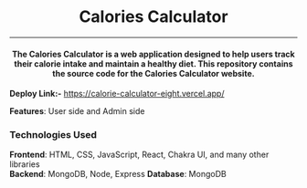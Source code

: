 <h1 align="center">Calories Calculator</h1>
<hr/>

<h4 align="center">
The Calories Calculator is a web application designed to help users track their calorie intake and maintain a healthy diet. This repository contains the source code for the Calories Calculator website.  
</h4>

<b>Deploy Link:-</b> https://calorie-calculator-eight.vercel.app/

<b>Features</b>: User side and Admin side

<h3>Technologies Used</h3>
<b>Frontend</b>: HTML, CSS, JavaScript, React, Chakra UI, and many other libraries <br/>
<b>Backend</b>: MongoDB, Node, Express
<b>Database</b>: MongoDB
